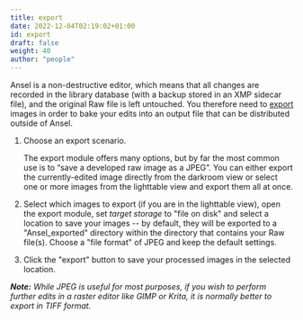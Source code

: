 ```yaml
---
title: export
date: 2022-12-04T02:19:02+01:00
id: export
draft: false
weight: 40
author: "people"
---
```


Ansel is a non-destructive editor, which means that all changes are recorded in the library database (with a backup stored in an XMP sidecar file), and the original Raw file is left untouched. You therefore need to [export](../../modules/utility-modules/shared/export.md) images in order to bake your edits into an output file that can be distributed outside of Ansel.

1. Choose an export scenario.

   The export module offers many options, but by far the most common use is to “save a developed raw image as a JPEG”. You can either export the currently-edited image directly from the darkroom view or select one or more images from the lighttable view and export them all at once.

2. Select which images to export (if you are in the lighttable view), open the export module, set _target storage_ to "file on disk" and select a location to save your images -- by default, they will be exported to a "Ansel_exported" directory within the directory that contains your Raw file(s). Choose a "file format" of JPEG and keep the default settings.

3. Click the "export" button to save your processed images in the selected location.

_**Note:** While JPEG is useful for most purposes, if you wish to perform further edits in a raster editor like GIMP or Krita, it is normally better to export in TIFF format._
